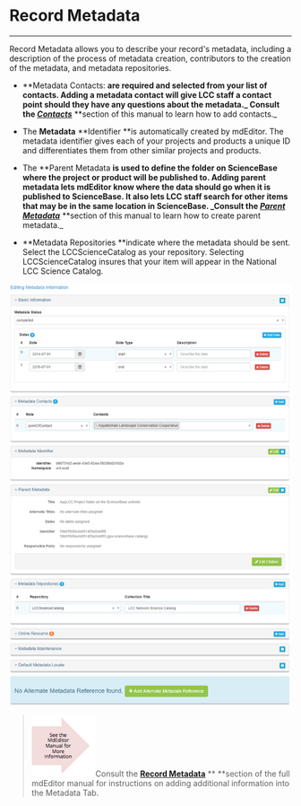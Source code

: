 # Record Metadata

---

Record Metadata allows you to describe your record's metadata, including a description of the process of metadata creation, contributors to the creation of the metadata, and metadata repositories.

* **Metadata Contacts: **are required and selected from your list of contacts. Adding a metadata contact will give LCC staff a contact point should they have any questions about the metadata._ Consult the _[_**Contacts**_](/contacts.md)_** **section of this manual to learn how to add contacts._

* The **Metadata** **Identifier **is automatically created by mdEditor. The metadata identifier gives each of your projects and products a unique ID and differentiates them from other similar projects and products.

* The **Parent Metadata **is used to define the folder on ScienceBase where the project or product will be published to. Adding parent metadata lets mdEditor know where the data should go when it is published to ScienceBase. It also lets LCC staff search for other items that may be in the same location in ScienceBase. _Consult the _[_**Parent Metadata**_](/record/edit/metadata/parent-metadata.md)_** **section of this manual to learn how to create parent metadata._

* **Metadata Repositories **indicate where the metadata should be sent. Select the LCCScienceCatalog as your repository. Selecting LCCScienceCatalog insures that your item will appear in the National LCC Science Catalog.

![](/assets/metadata_window.png)

> ![](/assets/see_full_manual_for.png)Consult the [**Record Metadata**](https://adiwg.gitbooks.io/mdeditor/content/record/edit/metadata.html) ** **section of the full mdEditor manual for instructions on adding additional information into the Metadata Tab.




